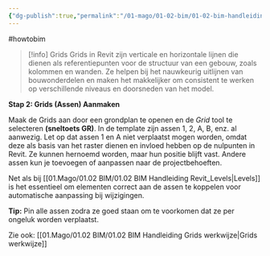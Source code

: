 ```yaml
---
{"dg-publish":true,"permalink":"/01-mago/01-02-bim/01-02-bim-handleiding-revit-grids/"}
---
```


#howtobim 

>[!info] Grids
>Grids in Revit zijn verticale en horizontale lijnen die dienen als referentiepunten voor de structuur van een gebouw, zoals kolommen en wanden. Ze helpen bij het nauwkeurig uitlijnen van bouwonderdelen en maken het makkelijker om consistent te werken op verschillende niveaus en doorsneden van het model.

**Stap 2: Grids (Assen) Aanmaken**

Maak de Grids aan door een grondplan te openen en de *Grid* tool te selecteren **(sneltoets GR)**. In de template zijn assen 1, 2, A, B, enz. al aanwezig. Let op dat assen 1 en A niet verplaatst mogen worden, omdat deze als basis van het raster dienen en invloed hebben op de nulpunten in Revit. Ze kunnen hernoemd worden, maar hun positie blijft vast. Andere assen kun je toevoegen of aanpassen naar de projectbehoeften.

Net als bij [[01.Mago/01.02 BIM/01.02 BIM Handleiding Revit_Levels\|Levels]] is het essentieel om elementen correct aan de assen te koppelen voor automatische aanpassing bij wijzigingen.

**Tip:** Pin alle assen zodra ze goed staan om te voorkomen dat ze per ongeluk worden verplaatst.

Zie ook:
[[01.Mago/01.02 BIM/01.02 BIM Handleiding Grids werkwijze\|Grids werkwijze]]
